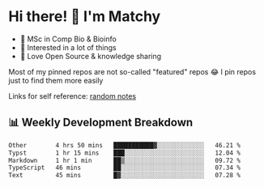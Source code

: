 # Hi there! 👋 I'm Matchy

- 🧬 MSc in Comp Bio & Bioinfo
- 🎈 Interested in a lot of things
- 💜 Love Open Source & knowledge sharing

Most of my pinned repos are not so-called "featured" repos 😂 I pin repos just to find them more easily

Links for self reference: [random notes](https://matchy233.github.io/random-notes)

## 📊 Weekly Development Breakdown

<!--START_SECTION:waka-->

```txt
Other        4 hrs 50 mins   ███████████▓░░░░░░░░░░░░░   46.21 %
Typst        1 hr 15 mins    ███░░░░░░░░░░░░░░░░░░░░░░   12.04 %
Markdown     1 hr 1 min      ██▒░░░░░░░░░░░░░░░░░░░░░░   09.72 %
TypeScript   46 mins         ██░░░░░░░░░░░░░░░░░░░░░░░   07.34 %
Text         45 mins         █▓░░░░░░░░░░░░░░░░░░░░░░░   07.28 %
```

<!--END_SECTION:waka-->
